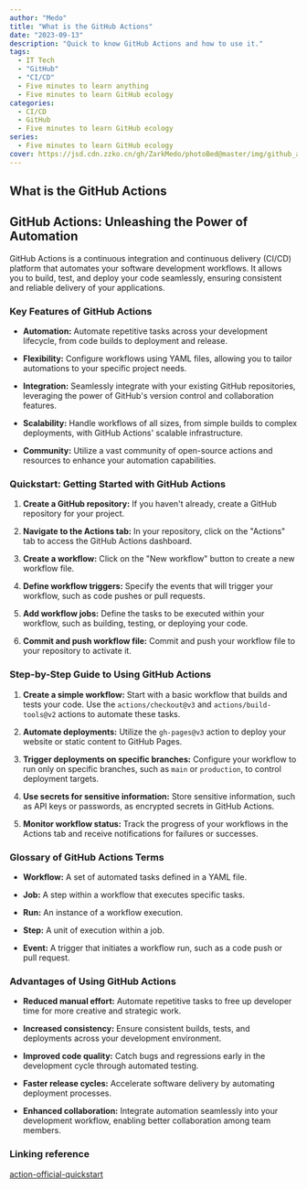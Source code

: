```yaml
---
author: "Medo"
title: "What is the GitHub Actions"
date: "2023-09-13"
description: "Quick to know GitHub Actions and how to use it."
tags: 
  - IT Tech
  - "GitHub"
  - "CI/CD"
  - Five minutes to learn anything
  - Five minutes to learn GitHub ecology
categories:
  - CI/CD
  - GitHub
  - Five minutes to learn GitHub ecology
series:
  - Five minutes to learn GitHub ecology
cover: https://jsd.cdn.zzko.cn/gh/ZarkMedo/photoBed@master/img/github_action.png
---
```



## What is the GitHub Actions
## GitHub Actions: Unleashing the Power of Automation

GitHub Actions is a continuous integration and continuous delivery (CI/CD) platform that automates your software development workflows. It allows you to build, test, and deploy your code seamlessly, ensuring consistent and reliable delivery of your applications.

### Key Features of GitHub Actions

* **Automation:** Automate repetitive tasks across your development lifecycle, from code builds to deployment and release.

* **Flexibility:** Configure workflows using YAML files, allowing you to tailor automations to your specific project needs.

* **Integration:** Seamlessly integrate with your existing GitHub repositories, leveraging the power of GitHub's version control and collaboration features.

* **Scalability:** Handle workflows of all sizes, from simple builds to complex deployments, with GitHub Actions' scalable infrastructure.

* **Community:** Utilize a vast community of open-source actions and resources to enhance your automation capabilities.

### Quickstart: Getting Started with GitHub Actions

1. **Create a GitHub repository:** If you haven't already, create a GitHub repository for your project.

2. **Navigate to the Actions tab:** In your repository, click on the "Actions" tab to access the GitHub Actions dashboard.

3. **Create a workflow:** Click on the "New workflow" button to create a new workflow file.

4. **Define workflow triggers:** Specify the events that will trigger your workflow, such as code pushes or pull requests.

5. **Add workflow jobs:** Define the tasks to be executed within your workflow, such as building, testing, or deploying your code.

6. **Commit and push workflow file:** Commit and push your workflow file to your repository to activate it.

### Step-by-Step Guide to Using GitHub Actions

1. **Create a simple workflow:** Start with a basic workflow that builds and tests your code. Use the `actions/checkout@v3` and `actions/build-tools@v2` actions to automate these tasks.

2. **Automate deployments:** Utilize the `gh-pages@v3` action to deploy your website or static content to GitHub Pages.

3. **Trigger deployments on specific branches:** Configure your workflow to run only on specific branches, such as `main` or `production`, to control deployment targets.

4. **Use secrets for sensitive information:** Store sensitive information, such as API keys or passwords, as encrypted secrets in GitHub Actions.

5. **Monitor workflow status:** Track the progress of your workflows in the Actions tab and receive notifications for failures or successes.

### Glossary of GitHub Actions Terms

* **Workflow:** A set of automated tasks defined in a YAML file.

* **Job:** A step within a workflow that executes specific tasks.

* **Run:** An instance of a workflow execution.

* **Step:** A unit of execution within a job.

* **Event:** A trigger that initiates a workflow run, such as a code push or pull request.

### Advantages of Using GitHub Actions

* **Reduced manual effort:** Automate repetitive tasks to free up developer time for more creative and strategic work.

* **Increased consistency:** Ensure consistent builds, tests, and deployments across your development environment.

* **Improved code quality:** Catch bugs and regressions early in the development cycle through automated testing.

* **Faster release cycles:** Accelerate software delivery by automating deployment processes.

* **Enhanced collaboration:** Integrate automation seamlessly into your development workflow, enabling better collaboration among team members.

### Linking reference
[action-official-quickstart](https://docs.github.com/en/actions/quickstart)
